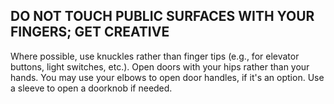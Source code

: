 ## DO NOT TOUCH PUBLIC SURFACES WITH YOUR FINGERS; GET CREATIVE

Where possible, use knuckles rather than finger tips (e.g., for elevator buttons, light switches, etc.). Open doors with your hips rather than your hands. You may use your elbows to open door handles, if it's an option. Use a sleeve to open a doorknob if needed.